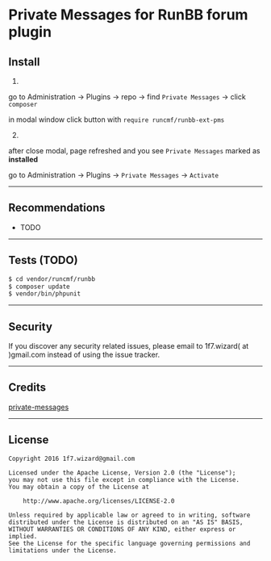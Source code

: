 # Private Messages for RunBB forum plugin


## Install
1.
go to Administration -> Plugins -> repo -> find `Private Messages` -> click `composer`    

in modal window click button with `require runcmf/runbb-ext-pms`  

2.   
after close modal, page refreshed and you see `Private Messages` marked as **installed**  

go to Administration -> Plugins -> `Private Messages` -> `Activate`  

---
## Recommendations

* TODO


---
## Tests (TODO)
```bash
$ cd vendor/runcmf/runbb
$ composer update
$ vendor/bin/phpunit
```
---  
## Security  

If you discover any security related issues, please email to 1f7.wizard( at )gmail.com instead of using the issue tracker.  

---
## Credits
[private-messages](https://github.com/featherbb/private-messages)  


---
## License
 
```
Copyright 2016 1f7.wizard@gmail.com

Licensed under the Apache License, Version 2.0 (the "License");
you may not use this file except in compliance with the License.
You may obtain a copy of the License at

    http://www.apache.org/licenses/LICENSE-2.0

Unless required by applicable law or agreed to in writing, software
distributed under the License is distributed on an "AS IS" BASIS,
WITHOUT WARRANTIES OR CONDITIONS OF ANY KIND, either express or implied.
See the License for the specific language governing permissions and
limitations under the License.
```


